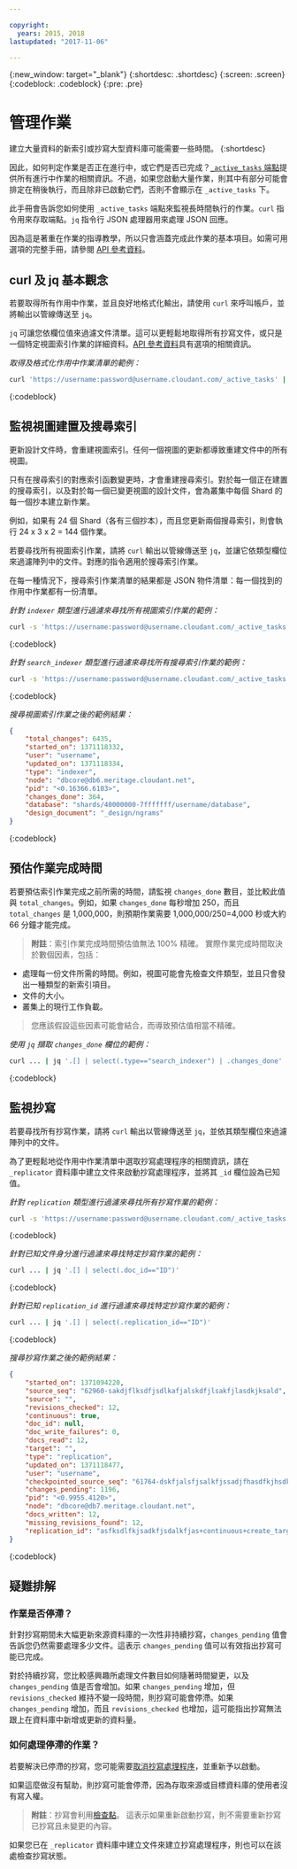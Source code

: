 ```yaml
---

copyright:
  years: 2015, 2018
lastupdated: "2017-11-06"

---
```


{:new_window: target="_blank"}
{:shortdesc: .shortdesc}
{:screen: .screen}
{:codeblock: .codeblock}
{:pre: .pre}

# 管理作業

建立大量資料的新索引或抄寫大型資料庫可能需要一些時間。
{:shortdesc}

因此，如何判定作業是否正在進行中，或它們是否已完成？[`_active_tasks` 端點](../api/active_tasks.html)提供所有進行中作業的相關資訊。不過，如果您啟動大量作業，則其中有部分可能會排定在稍後執行，而且除非已啟動它們，否則不會顯示在 `_active_tasks` 下。

此手冊會告訴您如何使用 `_active_tasks` 端點來監視長時間執行的作業。`curl` 指令用來存取端點。`jq` 指令行 JSON 處理器用來處理 JSON 回應。

因為這是著重在作業的指導教學，所以只會涵蓋完成此作業的基本項目。如需可用選項的完整手冊，請參閱 [API 參考資料](../api/index.html)。

## curl 及 jq 基本觀念

若要取得所有作用中作業，並且良好地格式化輸出，請使用 `curl` 來呼叫帳戶，並將輸出以管線傳送至 `jq`。

`jq` 可讓您依欄位值來過濾文件清單。這可以更輕鬆地取得所有抄寫文件，或只是一個特定視圖索引作業的詳細資料。[API 參考資料](../api/index.html)具有選項的相關資訊。

_取得及格式化作用中作業清單的範例：_

```sh
curl 'https://username:password@username.cloudant.com/_active_tasks' | jq '.'
```
{:codeblock}

## 監視視圖建置及搜尋索引

更新設計文件時，會重建視圖索引。任何一個視圖的更新都導致重建文件中的所有視圖。

只有在搜尋索引的對應索引函數變更時，才會重建搜尋索引。對於每一個正在建置的搜尋索引，以及對於每一個已變更視圖的設計文件，會為叢集中每個 Shard 的每一個抄本建立新作業。

例如，如果有 24 個 Shard（各有三個抄本），而且您更新兩個搜尋索引，則會執行 24 x 3 x 2 = 144 個作業。

若要尋找所有視圖索引作業，請將 `curl` 輸出以管線傳送至 `jq`，並讓它依類型欄位來過濾陣列中的文件。對應的指令適用於搜尋索引作業。

在每一種情況下，搜尋索引作業清單的結果都是 JSON 物件清單：每一個找到的作用中作業都有一份清單。

_針對 `indexer` 類型進行過濾來尋找所有視圖索引作業的範例：_

```sh
curl -s 'https://username:password@username.cloudant.com/_active_tasks' | jq '.[] | select(.type=="indexer")'
```
{:codeblock}

_針對 `search_indexer` 類型進行過濾來尋找所有搜尋索引作業的範例：_

```sh
curl -s 'https://username:password@username.cloudant.com/_active_tasks' | jq '.[] | select(.type=="search_indexer")'
```
{:codeblock}

_搜尋視圖索引作業之後的範例結果：_

```json
{
    "total_changes": 6435,
    "started_on": 1371118332,
    "user": "username",
    "updated_on": 1371118334,
    "type": "indexer",
    "node": "dbcore@db6.meritage.cloudant.net",
    "pid": "<0.16366.6103>",
    "changes_done": 364,
    "database": "shards/40000000-7fffffff/username/database",
    "design_document": "_design/ngrams"
}
```
{:codeblock}

## 預估作業完成時間

若要預估索引作業完成之前所需的時間，請監視 `changes_done` 數目，並比較此值與 `total_changes`。例如，如果 `changes_done` 每秒增加 250，而且 `total_changes` 是 1,000,000，則預期作業需要 1,000,000/250=4,000 秒或大約 66 分鐘才能完成。

>   **附註**：索引作業完成時間預估值無法 100% 精確。
    實際作業完成時間取決於數個因素，包括：



-   處理每一份文件所需的時間。例如，視圖可能會先檢查文件類型，並且只會發出一種類型的新索引項目。
-   文件的大小。
-   叢集上的現行工作負載。

>   您應該假設這些因素可能會結合，而導致預估值相當不精確。

_使用 `jq` 擷取 `changes_done` 欄位的範例：_

```sh
curl ... | jq '.[] | select(.type=="search_indexer") | .changes_done'
```
{:codeblock}

## 監視抄寫

若要尋找所有抄寫作業，請將 `curl` 輸出以管線傳送至 `jq`，並依其類型欄位來過濾陣列中的文件。

為了更輕鬆地從作用中作業清單中選取抄寫處理程序的相關資訊，請在 `_replicator` 資料庫中建立文件來啟動抄寫處理程序，並將其 `_id` 欄位設為已知值。

_針對 `replication` 類型進行過濾來尋找所有抄寫作業的範例：_

```sh
curl -s 'https://username:password@username.cloudant.com/_active_tasks' | jq '.[] | select(.type=="replication")'
```
{:codeblock}

_針對已知文件身分進行過濾來尋找特定抄寫作業的範例：_

```sh
curl ... | jq '.[] | select(.doc_id=="ID")'
```
{:codeblock}

_針對已知 `replication_id` 進行過濾來尋找特定抄寫作業的範例：_

```sh
curl ... | jq '.[] | select(.replication_id=="ID")'
```
{:codeblock}

_搜尋抄寫作業之後的範例結果：_

```json
{
    "started_on": 1371094220,
    "source_seq": "62960-sakdjflksdfjsdlkafjalskdfjlsakfjlasdkjksald",
    "source": "",
    "revisions_checked": 12,
    "continuous": true,
    "doc_id": null,
    "doc_write_failures": 0,
    "docs_read": 12,
    "target": "",
    "type": "replication",
    "updated_on": 1371118477,
    "user": "username",
    "checkpointed_source_seq": "61764-dskfjalsfjsalkfjssadjfhasdfkjhsdkfhsdkf",
    "changes_pending": 1196,
    "pid": "<0.9955.4120>",
    "node": "dbcore@db7.meritage.cloudant.net",
    "docs_written": 12,
    "missing_revisions_found": 12,
    "replication_id": "asfksdlfkjsadkfjsdalkfjas+continuous+create_target"
}
```
{:codeblock}

## 疑難排解

### 作業是否停滯？

針對抄寫期間未大幅更新來源資料庫的一次性非持續抄寫，`changes_pending` 值會告訴您仍然需要處理多少文件。這表示 `changes_pending` 值可以有效指出抄寫可能已完成。

對於持續抄寫，您比較感興趣所處理文件數目如何隨著時間變更，以及 `changes_pending` 值是否會增加。如果 `changes_pending` 增加，但 `revisions_checked` 維持不變一段時間，則抄寫可能會停滯。如果 `changes_pending` 增加，而且 `revisions_checked` 也增加，這可能指出抄寫無法跟上在資料庫中新增或更新的資料量。

### 如何處理停滯的作業？

若要解決已停滯的抄寫，您可能需要[取消抄寫處理程序](../api/replication.html#cancelling-a-replication)，並重新予以啟動。

如果這麼做沒有幫助，則抄寫可能會停滯，因為存取來源或目標資料庫的使用者沒有寫入權。

>   **附註**：抄寫會利用[檢查點](replication_guide.html#checkpoints)。
    這表示如果重新啟動抄寫，則不需要重新抄寫已抄寫且未變更的內容。



如果您已在 `_replicator` 資料庫中建立文件來建立抄寫處理程序，則也可以在該處檢查抄寫狀態。
